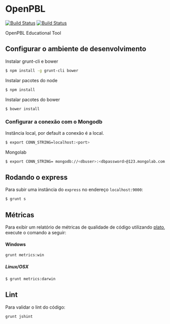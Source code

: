 # OpenPBL

[![Build Status](https://travis-ci.org/DuduMonkey/OpenPBL.svg?branch=master)](https://travis-ci.org/DuduMonkey/OpenPBL)
[![Build Status](https://drone.io/github.com/DuduMonkey/OpenPBL/status.png)](https://drone.io/github.com/DuduMonkey/OpenPBL/latest)

OpenPBL Educational Tool

## Configurar o ambiente de desenvolvimento


Instalar grunt-cli e bower

```sh
$ npm install -g grunt-cli bower
```

Instalar pacotes do node

```sh
$ npm install
```

Instalar pacotes do bower

```sh
$ bower install
```

### Configurar a conexão com o Mongodb

Instância local, por default a conexão é a local.
```sh
$ export CONN_STRING=localhost:<port>
```
Mongolab
```sh
$ export CONN_STRING= mongodb://<dbuser>:<dbpassword>@123.mongolab.com:4232/base
```

## Rodando o express

Para subir uma instância do `express` no endereço `localhost:9000`:

```sh
$ grunt s
```

## Métricas

Para exibir um relatório de métricas de qualidade de código utilizando [plato](https://github.com/jsoverson/plato), execute o comando a seguir:

#### Windows

```sh
grunt metrics:win
```

##### Linux/OSX

```sh
$ grunt metrics:darwin
```

## Lint

Para validar o lint do código:
```sh
grunt jshint
```
